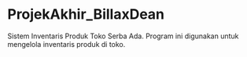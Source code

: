 # ProjekAkhir_BillaxDean
Sistem Inventaris Produk Toko Serba Ada. Program ini digunakan untuk mengelola inventaris produk di toko.

